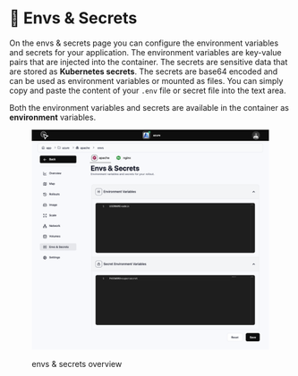 # 🔐 Envs & Secrets

On the envs & secrets page you can configure the environment variables and secrets for your application. The environment variables are key-value pairs that are injected into the container. The secrets are sensitive data that are stored as **Kubernetes secrets**. The secrets are base64 encoded and can be used as environment variables or mounted as files. You can simply copy and paste the content of your `.env` file or secret file into the text area.

Both the environment variables and secrets are available in the container as **environment** variables.

<figure><img src="../.gitbook/assets/image (20).png" alt=""><figcaption><p>envs &#x26; secrets overview</p></figcaption></figure>
